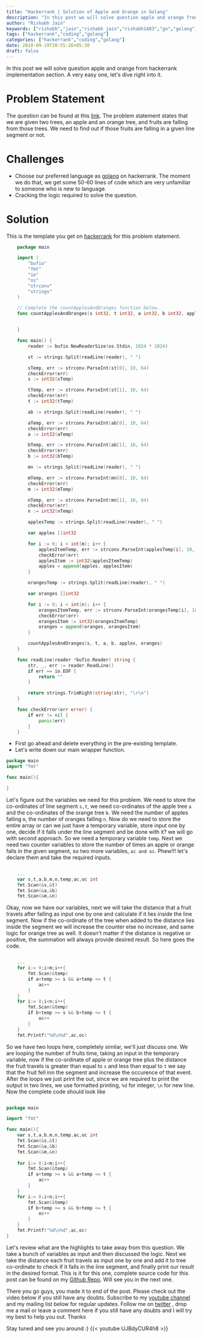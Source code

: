 ```yaml
---
title: "Hackerrank | Solution of Apple and Orange in Golang"
description: "In this post we will solve question apple and orange from hackerrank implementation section. A very easy one, let's dive right into it."
author: "Rishabh Jain"
keywords: ["rishabh","jain","rishabh jain","rishabh1403","go","golang","hackerrank","apple and orange","hackerrank solutions","blog","competitive","coding","programming","tech","technology"]
tags: ["hackerrank","coding","golang"]
categories: ["hackerrank","coding","golang"]
date: 2018-09-19T20:55:26+05:30
draft: false
---
```

In this post we will solve question apple and orange from hackerrank implementation section. A very easy one, let's dive right into it.
<!--more-->
# Problem Statement
The question can be found at this [link](https://www.hackerrank.com/challenges/apple-and-orange/problem). The problem statement states that we are given two trees, an apple and an orange tree, and fruits are falling from those trees. We need to find out if those fruits are falling in a given line segment or not.

# Challenges

* Choose our preferred language as [golang](https://golang.org/) on hackerrank. The moment we do that, we get some 50-60 lines of code which are very unfamiliar to someone who is new to language.
* Cracking the logic required to solve the question.

# Solution

This is the template you get on [hackerrank](https://www.hackerrank.com/) for this problem statement.

```go
    package main

    import (
        "bufio"
        "fmt"
        "io"
        "os"
        "strconv"
        "strings"
    )

    // Complete the countApplesAndOranges function below.
    func countApplesAndOranges(s int32, t int32, a int32, b int32, apples []int32, oranges []int32) {


    }

    func main() {
        reader := bufio.NewReaderSize(os.Stdin, 1024 * 1024)

        st := strings.Split(readLine(reader), " ")

        sTemp, err := strconv.ParseInt(st[0], 10, 64)
        checkError(err)
        s := int32(sTemp)

        tTemp, err := strconv.ParseInt(st[1], 10, 64)
        checkError(err)
        t := int32(tTemp)

        ab := strings.Split(readLine(reader), " ")

        aTemp, err := strconv.ParseInt(ab[0], 10, 64)
        checkError(err)
        a := int32(aTemp)

        bTemp, err := strconv.ParseInt(ab[1], 10, 64)
        checkError(err)
        b := int32(bTemp)

        mn := strings.Split(readLine(reader), " ")

        mTemp, err := strconv.ParseInt(mn[0], 10, 64)
        checkError(err)
        m := int32(mTemp)

        nTemp, err := strconv.ParseInt(mn[1], 10, 64)
        checkError(err)
        n := int32(nTemp)

        applesTemp := strings.Split(readLine(reader), " ")

        var apples []int32

        for i := 0; i < int(m); i++ {
            applesItemTemp, err := strconv.ParseInt(applesTemp[i], 10, 64)
            checkError(err)
            applesItem := int32(applesItemTemp)
            apples = append(apples, applesItem)
        }

        orangesTemp := strings.Split(readLine(reader), " ")

        var oranges []int32

        for i := 0; i < int(n); i++ {
            orangesItemTemp, err := strconv.ParseInt(orangesTemp[i], 10, 64)
            checkError(err)
            orangesItem := int32(orangesItemTemp)
            oranges = append(oranges, orangesItem)
        }

        countApplesAndOranges(s, t, a, b, apples, oranges)
    }

    func readLine(reader *bufio.Reader) string {
        str, _, err := reader.ReadLine()
        if err == io.EOF {
            return ""
        }

        return strings.TrimRight(string(str), "\r\n")
    }

    func checkError(err error) {
        if err != nil {
            panic(err)
        }
    }


```
* First go ahead and delete everything in the pre-existing template.
* Let's write down our main wrapper function.

```go
package main
import "fmt"

func main(){

}
```
Let's figure out the variables we need for this problem. We need to store the co-ordinates of line segment `s,t`, we need co-ordinates of the apple tree `a` and the co-ordinates of the orange tree `b`. We need the number of apples falling `m`, the number of oranges falling `n`. Now do we need to store the entire array or can we just have a temporary variable, store input one by one, decide if it falls under the line segment and be done with it? we will go with second approach. So we need a temporary variable `temp`. Next we need two counter variables to store the number of times an apple or orange falls in the given segment, so two more variables, `ac and oc`. Phew!!! let's declare them and take the required inputs.

```go

    ...
    var s,t,a,b,m,n,temp,ac,oc int
    fmt.Scan(&s,&t)
    fmt.Scan(&a,&b)
    fmt.Scan(&m,&n)

```

Okay, now we have our variables, next we will take the distance that a fruit travels after falling as input one by one and calculate if it lies inside the line segment. Now if the co-ordinate of the tree when added to the distance lies inside the segment we will increase the counter else no increase, and same logic for orange tree as well. It doesn't matter if the distance is negative or positive, the summation will always provide desired result. So here goes the code.

```go

	...
    for i:= 0;i<m;i++{
        fmt.Scan(&temp)
        if a+temp >= s && a+temp <= t {
            ac++
        }
    }
    for i:= 0;i<n;i++{
        fmt.Scan(&temp)
        if b+temp >= s && b+temp <= t {
            oc++
        }
    }
    fmt.Printf("%d\n%d",ac,oc)

```

So we have two loops here, completely similar, we'll just discuss one. We are looping the number of fruits time, taking an input in the temporary variable, now if the co-ordinate of apple or orange tree plus the distance the fruit travels is greater than equal to `s` and less than equal to `t` we say that the fruit fell inn the segment and increase the occurence of that event. After the loops we just print the out, since we are required to print the output in two lines, we use formatted printing, `%d` for integer, `\n` for new line. Now the complete code should look like

```go

package main

import "fmt"

func main(){
    var s,t,a,b,m,n,temp,ac,oc int
    fmt.Scan(&s,&t)
    fmt.Scan(&a,&b)
    fmt.Scan(&m,&n)
    
    for i:= 0;i<m;i++{
        fmt.Scan(&temp)
        if a+temp >= s && a+temp <= t {
            ac++
        }
    }
    for i:= 0;i<n;i++{
        fmt.Scan(&temp)
        if b+temp >= s && b+temp <= t {
            oc++
        }
    }
    fmt.Printf("%d\n%d",ac,oc)
}

```

Let's review what are the highlights to take away from this question. We take a bunch of variables as input and then discussed the logic. Next we take the distance each fruit travels as input one by one and add it to tree co-ordinate to check if it falls in the line segment, and finally print our result in the desired format. This is it for this one, complete source code for this post can be found on my [Github Repo](https://github.com/rishabh1403/hackerrank-golang-solutions/blob/master/practice/algorithms/implementation/apple-and-orange.go). Will see you in the next one.

There you go guys, you made it to end of the post. Please check out the video below if you still have any doubts. Subscribe to my [youtube channel](https://www.youtube.com/channel/UC4syrEYE9_fzeVBajZIyHlA) and my mailing list below for regular updates. Follow me on [twitter](https://www.twitter.com/rishabhjain1403) , drop me a mail or leave a comment here if you still have any doubts and I will try my best to help you out. Thanks

Stay tuned and see you around :)
{{< youtube UJBdyCUR4h8 >}}  
